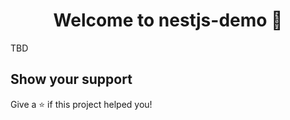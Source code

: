 <h1 align="center">Welcome to nestjs-demo 👋</h1>
<p>
	TBD
</p>

## Show your support

Give a ⭐️ if this project helped you!
